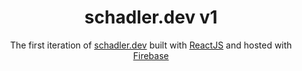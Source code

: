 <h1 align="center">
  schadler.dev v1
</h1>

<p align="center">
  The first iteration of <a href="https://schadler.dev" target="_blank">schadler.dev</a> built with <a href="https://www.reactjs.org/" target="_blank">ReactJS</a> and hosted with <a href="https://firebase.google.com/" target="_blank">Firebase</a>
</p>
